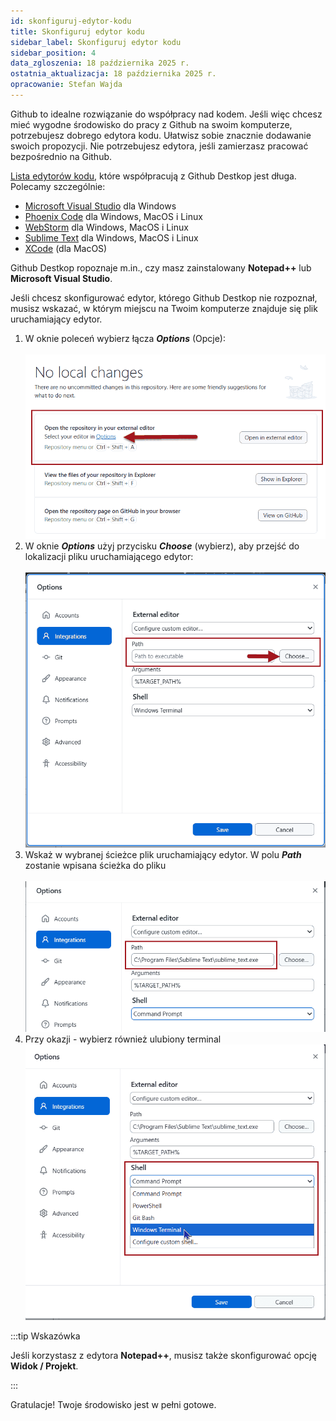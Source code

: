 ```yaml
---
id: skonfiguruj-edytor-kodu
title: Skonfiguruj edytor kodu
sidebar_label: Skonfiguruj edytor kodu
sidebar_position: 4 
data_zgloszenia: 18 października 2025 r.
ostatnia_aktualizacja: 18 października 2025 r.
opracowanie: Stefan Wajda
---
```


Github to idealne rozwiązanie do współpracy nad kodem. Jeśli więc chcesz mieć wygodne środowisko do pracy z Github na swoim komputerze, potrzebujesz dobrego edytora kodu. Ułatwisz sobie znacznie dodawanie swoich propozycji. Nie potrzebujesz edytora, jeśli zamierzasz pracować bezpośrednio na Github. 

[Lista edytorów kodu](https://docs.github.com/en/desktop/configuring-and-customizing-github-desktop/configuring-a-default-editor-in-github-desktop), które współpracują z Github Destkop jest długa. Polecamy szczególnie:
- [Microsoft Visual Studio](https://code.visualstudio.com/) dla Windows
- [Phoenix Code](https://phcode.dev/download/) dla Windows, MacOS i Linux
- [WebStorm](https://www.jetbrains.com/webstorm/) dla Windows, MacOS i Linux
- [Sublime Text](https://www.sublimetext.com/) dla Windows, MacOS i Linux
- [XCode](https://developer.apple.com/xcode/) (dla MacOS)

Github Destkop ropoznaje m.in., czy masz zainstalowany **Notepad++** lub **Microsoft Visual Studio**.   

Jeśli chcesz skonfigurować edytor, którego Github Destkop nie rozpoznał, musisz wskazać, w którym miejscu na Twoim komputerze znajduje się plik uruchamiający edytor.

1. W oknie poleceń wybierz łącza **<em lang="en">Options</em>** (Opcje):<br /><br />
   ![konfiguracja ścieżki do edytora kodu](./img/github-destkop-12-1.png)
2. W oknie **<em lang="en">Options</em>** użyj przycisku **<em lang="en">Choose</em>** (wybierz), aby przejść do lokalizacji pliku uruchamiającego edytor:<br /><br />
   ![konfiguracja ścieżki do edytora kodu](./img/github-destkop-12-2.png)
3. Wskaż w wybranej ścieżce plik uruchamiający edytor. W polu **<em lang="en">Path</em>** zostanie wpisana ścieżka do pliku<br /><br />
   ![konfiguracja ścieżki do edytora kodu](./img/github-destkop-12-3.png)
4. Przy okazji - wybierz również ulubiony terminal
   ![konfiguracja ścieżki do edytora kodu](./img/github-destkop-12-4.png)

:::tip Wskazówka

Jeśli korzystasz z edytora **Notepad++**, musisz także skonfigurować opcję **Widok / Projekt**.  

:::

Gratulacje! Twoje środowisko jest w pełni gotowe.
